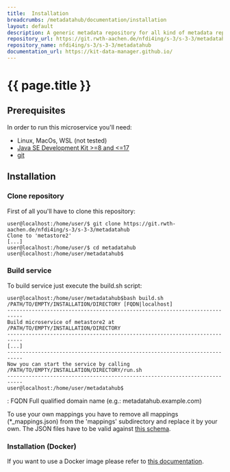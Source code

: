```yaml
---
title:  Installation
breadcrumbs: /metadatahub/documentation/installation
layout: default
description: A generic metadata repository for all kind of metadata repositories.
repository_url: https://git.rwth-aachen.de/nfdi4ing/s-3/s-3-3/metadatahub
repository_name: nfdi4ing/s-3/s-3-3/metadatahub
documentation_url: https://kit-data-manager.github.io/
---
```


# {{ page.title }} 
## Prerequisites
In order to run this microservice you'll need:

* Linux, MacOs, WSL (not tested) 
* [Java SE Development Kit >=8 and <=17](https://openjdk.java.net/) 
* [git](https://git-scm.com/) 

## Installation
### Clone repository
First of all you'll have to clone this repository:
```
user@localhost:/home/user/$ git clone https://git.rwth-aachen.de/nfdi4ing/s-3/s-3-3/metadatahub
Clone to 'metastore2'
[...]
user@localhost:/home/user/$ cd metadatahub
user@localhost:/home/user/metadatahub$
```
### Build service 
To build service just execute the build.sh script:
```
user@localhost:/home/user/metadatahub$bash build.sh /PATH/TO/EMPTY/INSTALLATION/DIRECTORY [FQDN|localhost]
---------------------------------------------------------------------------
Build microservice of metastore2 at /PATH/TO/EMPTY/INSTALLATION/DIRECTORY
---------------------------------------------------------------------------
[...]
---------------------------------------------------------------------------
Now you can start the service by calling /PATH/TO/EMPTY/INSTALLATION/DIRECTORY/run.sh
---------------------------------------------------------------------------
user@localhost:/home/user/metadatahub$
```
: FQDN
  Full qualified domain name (e.g.: metadatahub.example.com)
  
To use your own mappings you have to remove all mappings (*_mappings.json) from the 'mappings' subdirectory and 
replace it by your own. 
The JSON files have to be valid against 
[this schema](https://git.rwth-aachen.de/nfdi4ing/s-3/s-3-3/metadatahub/-/blob/main/src/main/resources/json/schema/http_mapping.json).

### Installation (Docker)
If you want to use a Docker image please refer to [this documentation](https://git.rwth-aachen.de/nfdi4ing/s-3/s-3-3/metadatahub/-/tree/main/#dockerize-service).

